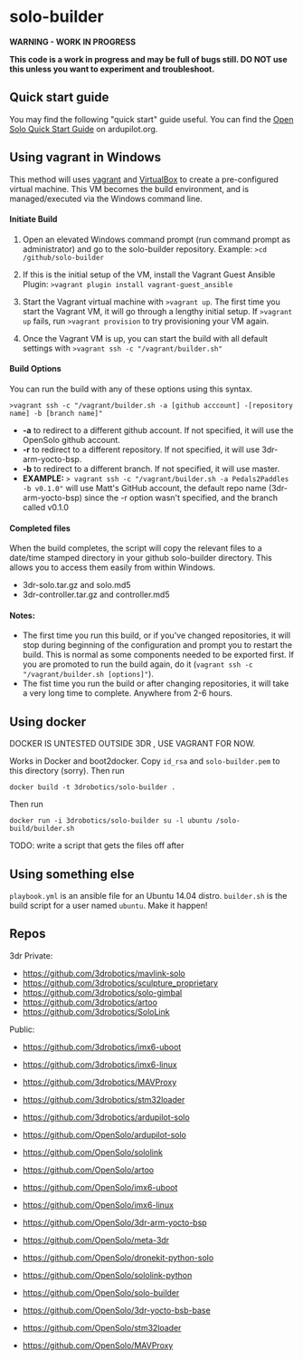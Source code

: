 # solo-builder

**WARNING - WORK IN PROGRESS**

**This code is a work in progress and may be full of bugs still. DO NOT use this unless you want to experiment and troubleshoot.**

## Quick start guide
You may find the following "quick start" guide useful.  You can find the [Open Solo Quick Start Guide](http://ardupilot.org/dev/docs/solo-opensolo-quickstart.html) on ardupilot.org.

## Using vagrant in Windows

This method will uses [vagrant](https://www.vagrantup.com/downloads.html) and [VirtualBox](https://www.virtualbox.org/wiki/Downloads) to create a pre-configured virtual machine.  This VM becomes the build environment, and is managed/executed via the Windows command line.

#### Initiate Build
1. Open an elevated Windows command prompt (run command prompt as administrator) and go to the solo-builder repository.
Example: `>cd /github/solo-builder`

2. If this is the initial setup of the VM, install the Vagrant Guest Ansible Plugin: `>vagrant plugin install vagrant-guest_ansible`

3. Start the Vagrant virtual machine with `>vagrant up`. The first time you start the Vagrant VM, it will go through a lengthy initial setup. If `>vagrant up` fails, run `>vagrant provision` to try provisioning your VM again.

4. Once the Vagrant VM is up, you can start the build with all default settings with `>vagrant ssh -c "/vagrant/builder.sh"`


#### Build Options
You can run the build with any of these options using this syntax.

`>vagrant ssh -c "/vagrant/builder.sh -a [github acccount] -[repository name] -b [branch name]"`
* **-a** to redirect to a different github account. If not specified, it will use the OpenSolo github account.
* **-r** to redirect to a different repository. If not specified, it will use 3dr-arm-yocto-bsp.
* **-b** to redirect to a different branch. If not specified, it will use master.
* **EXAMPLE:** `> vagrant ssh -c "/vagrant/builder.sh -a Pedals2Paddles  -b v0.1.0"` will use Matt's GitHub account, the default repo name (3dr-arm-yocto-bsp) since the -r option wasn't specified, and the branch called v0.1.0

#### Completed files
When the build completes, the script will copy the relevant files to a date/time stamped directory in your github solo-builder directory. This allows you to access them easily from within Windows.
* 3dr-solo.tar.gz and solo.md5
* 3dr-controller.tar.gz and controller.md5


#### Notes:
* The first time you run this build, or if you've changed repositories, it will stop during beginning of the configuration and prompt you to restart the build. This is normal as some components needed to be exported first. If you are promoted to run the build again, do it (`vagrant ssh -c "/vagrant/builder.sh [options]"`). 
* The fist time you run the build or after changing repositories, it will take a very long time to complete. Anywhere from 2-6 hours. 


## Using docker

DOCKER IS UNTESTED OUTSIDE 3DR , USE VAGRANT FOR NOW.
 
Works in Docker and boot2docker. 
Copy `id_rsa` and `solo-builder.pem` to this directory (sorry). Then run

```
docker build -t 3drobotics/solo-builder .
```

Then run

```
docker run -i 3drobotics/solo-builder su -l ubuntu /solo-build/builder.sh
```

TODO: write a script that gets the files off after

## Using something else

`playbook.yml` is an ansible file for an Ubuntu 14.04 distro. `builder.sh` is the build script for a user named `ubuntu`. Make it happen!

## Repos

3dr Private:

* https://github.com/3drobotics/mavlink-solo
* https://github.com/3drobotics/sculpture_proprietary
* https://github.com/3drobotics/solo-gimbal
* https://github.com/3drobotics/artoo
* https://github.com/3drobotics/SoloLink

Public:

* https://github.com/3drobotics/imx6-uboot
* https://github.com/3drobotics/imx6-linux
* https://github.com/3drobotics/MAVProxy
* https://github.com/3drobotics/stm32loader
* https://github.com/3drobotics/ardupilot-solo

* https://github.com/OpenSolo/ardupilot-solo
* https://github.com/OpenSolo/sololink
* https://github.com/OpenSolo/artoo
* https://github.com/OpenSolo/imx6-uboot
* https://github.com/OpenSolo/imx6-linux
* https://github.com/OpenSolo/3dr-arm-yocto-bsp
* https://github.com/OpenSolo/meta-3dr
* https://github.com/OpenSolo/dronekit-python-solo
* https://github.com/OpenSolo/sololink-python
* https://github.com/OpenSolo/solo-builder
* https://github.com/OpenSolo/3dr-yocto-bsb-base
* https://github.com/OpenSolo/stm32loader
* https://github.com/OpenSolo/MAVProxy


